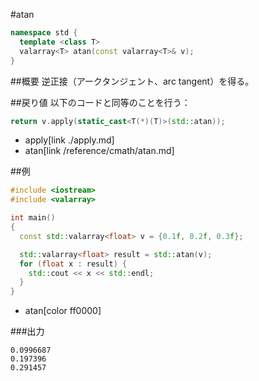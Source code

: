 #atan
```cpp
namespace std {
  template <class T>
  valarray<T> atan(const valarray<T>& v);
}
```

##概要
逆正接（アークタンジェント、arc tangent）を得る。


##戻り値
以下のコードと同等のことを行う：

```cpp
return v.apply(static_cast<T(*)(T)>(std::atan));
```
* apply[link ./apply.md]
* atan[link /reference/cmath/atan.md]


##例
```cpp
#include <iostream>
#include <valarray>

int main()
{
  const std::valarray<float> v = {0.1f, 0.2f, 0.3f};

  std::valarray<float> result = std::atan(v);
  for (float x : result) {
    std::cout << x << std::endl;
  }
}
```
* atan[color ff0000]

###出力
```
0.0996687
0.197396
0.291457
```


